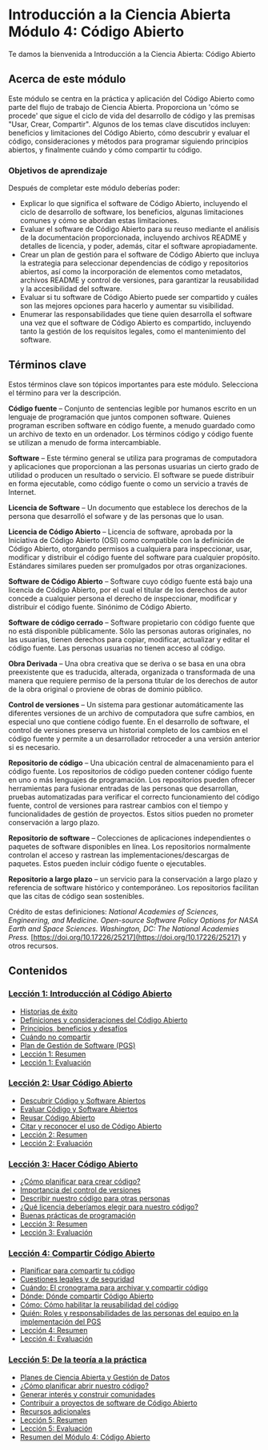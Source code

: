 # Introducción a la Ciencia Abierta Módulo 4: Código Abierto

Te damos la bienvenida a Introducción a la Ciencia Abierta: Código Abierto

## Acerca de este módulo

Este módulo se centra en la práctica y aplicación del Código Abierto como parte del flujo de trabajo de Ciencia Abierta. Proporciona un 'cómo se procede' que sigue el ciclo de vida del desarrollo de código y las premisas "Usar, Crear, Compartir". Algunos de los temas clave discutidos incluyen: beneficios y limitaciones del Código Abierto, cómo descubrir y evaluar el código, consideraciones y métodos para programar siguiendo principios abiertos, y finalmente cuándo y cómo compartir tu código.

### Objetivos de aprendizaje

Después de completar este módulo deberías poder:

- Explicar lo que significa el software de Código Abierto, incluyendo el ciclo de desarrollo de software, los beneficios, algunas limitaciones comunes y cómo se abordan estas limitaciones.
- Evaluar el software de Código Abierto para su reuso mediante el análisis de la documentación proporcionada, incluyendo archivos README y detalles de licencia, y poder, además, citar el software apropiadamente.
- Crear un plan de gestión para el software de Código Abierto que incluya la estrategia para seleccionar dependencias de código y repositorios abiertos, así como la incorporación de elementos como metadatos, archivos README y control de versiones, para garantizar la reusabilidad y la accesibilidad del software.
- Evaluar si tu software de Código Abierto puede ser compartido y cuáles son las mejores opciones para hacerlo y aumentar su visibilidad.
- Enumerar las responsabilidades que tiene quien desarrolla el software una vez que el software de Código Abierto es compartido, incluyendo tanto la gestión de los requisitos legales, como el mantenimiento del software.

## Términos clave

Estos términos clave son tópicos importantes para este módulo. Selecciona el término para ver la descripción.

**Código fuente** – Conjunto de sentencias legible por humanos escrito en un lenguaje de programación que juntos componen software. Quienes programan escriben software en código fuente, a menudo guardado como un archivo de texto en un ordenador. Los términos código y código fuente se utilizan a menudo de forma intercambiable.

**Software** – Este término general se utiliza para programas de computadora y aplicaciones que proporcionan a las personas usuarias un cierto grado de utilidad o producen un resultado o servicio. El software se puede distribuir en forma ejecutable, como código fuente o como un servicio a través de Internet.

**Licencia de Software** – Un documento que establece los derechos de la persona que desarrolló el sofware y de las personas que lo usan.

**Licencia de Código Abierto** – Licencia de software, aprobada por la Iniciativa de Código Abierto (OSI) como compatible con la definición de Código Abierto, otorgando permisos a cualquiera para inspeccionar, usar, modificar y distribuir el código fuente del software para cualquier propósito. Estándares similares pueden ser promulgados por otras organizaciones.

**Software de Código Abierto** – Software cuyo código fuente está bajo una licencia de Código Abierto, por el cual el titular de los derechos de autor concede a cualquier persona el derecho de inspeccionar, modificar y distribuir el código fuente. Sinónimo de Código Abierto.

**Software de código cerrado** – Software propietario con código fuente que no está disponible públicamente. Sólo las personas autoras originales, no las usuarias, tienen derechos para copiar, modificar, actualizar y editar el código fuente. Las personas usuarias no tienen acceso al código.

**Obra Derivada** – Una obra creativa que se deriva o se basa en una obra preexistente que es traducida, alterada, organizada o transformada de una manera que requiere permiso de la persona titular de los derechos de autor de la obra original o proviene de obras de dominio público.

**Control de versiones** – Un sistema para gestionar automáticamente las diferentes versiones de un archivo de computadora que sufre cambios, en especial uno que contiene código fuente. En el desarrollo de software, el control de versiones preserva un historial completo de los cambios en el código fuente y permite a un desarrollador retroceder a una versión anterior si es necesario.

**Repositorio de código** – Una ubicación central de almacenamiento para el código fuente. Los repositorios de código pueden contener código fuente en uno o más lenguajes de programación. Los repositorios pueden ofrecer herramientas para fusionar entradas de las personas que desarrollan, pruebas automatizadas para verificar el correcto funcionamiento del código fuente, control de versiones para rastrear cambios con el tiempo y funcionalidades de gestión de proyectos. Estos sitios pueden no prometer conservación a largo plazo.

**Repositorio de software** – Colecciones de aplicaciones independientes o paquetes de software disponibles en línea. Los repositorios normalmente controlan el acceso y rastrean las implementaciones/descargas de paquetes. Estos pueden incluir código fuente o ejecutables.

**Repositorio a largo plazo** – un servicio para la conservación a largo plazo y referencia de software histórico y contemporáneo. Los repositorios facilitan que las citas de código sean sostenibles.

Crédito de estas definiciones: _National Academies of Sciences, Engineering, and Medicine. Open-source Software Policy Options for NASA Earth and Space Sciences. Washington, DC: The National Academies Press._ [https://doi.org/10.17226/25217](https://doi.org/10.17226/25217) y otros recursos.

## Contenidos

### [Lección 1: Introducción al Código Abierto](./Lesson_1)

- [Historias de éxito](./Lesson_1#historias-de-%C3%A9xito)
- [Definiciones y consideraciones del Código Abierto](./Lesson_1#definici%C3%B3n-y-consideraciones-del-c%C3%B3digo-abierto)
- [Principios, beneficios y desafíos](./Lesson_1#principios-beneficios-y-desaf%C3%ADos)
- [Cuándo no compartir](./Lesson_1#cuando-no-compartir)
- [Plan de Gestión de Software (PGS)](./Lesson_1#plan-de-gesti%C3%B3n-de-software-pgs)
- [Lección 1: Resumen](./Lesson_1#lecci%C3%B3n-1-resumen)
- [Lección 1: Evaluación](./Lesson_1#lecci%C3%B3n-1-evaluaci%C3%B3n)

### [Lección 2: Usar Código Abierto](./Lesson_2)

- [Descubrir Código y Software Abiertos](./Lesson_2#descubrir-c%C3%B3digo-y-software-abiertos)
- [Evaluar Código y Software Abiertos](./Lesson_2#evaluar-c%C3%B3digo-y-software-abiertos)
- [Reusar Código Abierto](./Lesson_2#reusar-c%C3%B3digo-abierto)
- [Citar y reconocer el uso de Código Abierto](./Lesson_2#citar-y-reconocer-el-uso-de-c%C3%B3digo-abierto)
- [Lección 2: Resumen](./Lesson_2#lecci%C3%B3n-2-resumen)
- [Lección 2: Evaluación](./Lesson_2#lecci%C3%B3n-2-evaluaci%C3%B3n)

### [Lección 3: Hacer Código Abierto](./Lesson_3)

- [¿Cómo planificar para crear código?](./Lesson_3#c%C3%B3mo-planificar-para-crear-c%C3%B3digo)
- [Importancia del control de versiones](./Lesson_3#importancia-del-control-de-versiones)
- [Describir nuestro código para otras personas](./Lesson_3#describir-nuestro-c%C3%B3digo-para-otras-personas)
- [¿Qué licencia deberíamos elegir para nuestro código?](./Lesson_3#qu%C3%A9-licencia-deber%C3%ADamos-elegir-para-nuestro-c%C3%B3digo)
- [Buenas prácticas de programación](./Lesson_3#buenas-pr%C3%A1cticas-de-programaci%C3%B3n)
- [Lección 3: Resumen](./Lesson_3#lecci%C3%B3n-3-resumen)
- [Lección 3: Evaluación](./Lesson_3#lecci%C3%B3n-3-evaluaci%C3%B3n)

### [Lección 4: Compartir Código Abierto](./Lesson_4)

- [Planificar para compartir tu código](./Lesson_4#planificar-para-compartir-tu-c%C3%B3digo)
- [Cuestiones legales y de seguridad](./Lesson_4#cuestiones-legales-y-de-seguridad)
- [Cuándo: El cronograma para archivar y compartir código](./Lesson_4#cu%C3%A1ndo-el-cronograma-para-archivar-y-compartir-c%C3%B3digo)
- [Dónde: Dónde compartir Código Abierto](./Lesson_4#d%C3%B3nde-d%C3%B3nde-compartir-c%C3%B3digo-abierto)
- [Cómo: Cómo habilitar la reusabilidad del código](./Lesson_4#c%C3%B3mo-c%C3%B3mo-habilitar-la-reusabilidad-del-c%C3%B3digo)
- [Quién: Roles y responsabilidades de las personas del equipo en la implementación del PGS](./Lesson_4#qui%C3%A9n-roles-y-responsabilidades-de-las-personas-del-equipo-en-la-implementaci%C3%B3n-del-pgs)
- [Lección 4: Resumen](./Lesson_4#lecci%C3%B3n-4-resumen)
- [Lección 4: Evaluación](./Lesson_4#lecci%C3%B3n-4-evaluaci%C3%B3n)

### [Lección 5: De la teoría a la práctica](./Lesson_5)

- [Planes de Ciencia Abierta y Gestión de Datos](./Lesson_5#planes-de-ciencia-abierta-y-gesti%C3%B3n-de-datos)
- [¿Cómo planificar abrir nuestro código?](./Lesson_5#c%C3%B3mo-planificar-abrir-nuestro-c%C3%B3digo)
- [Generar interés y construir comunidades](./Lesson_5#generar-inter%C3%A9s-y-construir-comunidades)
- [Contribuir a proyectos de software de Código Abierto](./Lesson_5#contribuir-a-proyectos-de-software-de-c%C3%B3digo-abierto)
- [Recursos adicionales](./Lesson_5#recursos-adicionales)
- [Lección 5: Resumen](./Lesson_5#lecci%C3%B3n-5-resumen)
- [Lección 5: Evaluación](./Lesson_5#lecci%C3%B3n-5-evaluaci%C3%B3n)
- [Resumen del Módulo 4: Código Abierto](./Lesson_5#resumen-del-m%C3%B3dulo-4-c%C3%B3digo-abierto)
